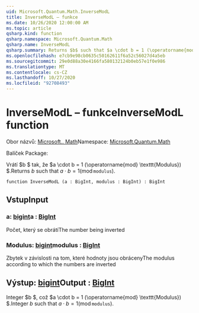 ```yaml
---
uid: Microsoft.Quantum.Math.InverseModL
title: InverseModL – funkce
ms.date: 10/26/2020 12:00:00 AM
ms.topic: article
qsharp.kind: function
qsharp.namespace: Microsoft.Quantum.Math
qsharp.name: InverseModL
qsharp.summary: Returns $b$ such that $a \cdot b = 1 (\operatorname{mod} \texttt{modulus})$.
ms.openlocfilehash: e7cb9e98cb0635c50162611f6a52c56027d4a5eb
ms.sourcegitcommit: 29e0d88a30e4166fa580132124b0eb57e1f0e986
ms.translationtype: MT
ms.contentlocale: cs-CZ
ms.lasthandoff: 10/27/2020
ms.locfileid: "92708493"
---
```

# <a name="inversemodl-function"></a><span data-ttu-id="0e3b4-102">InverseModL – funkce</span><span class="sxs-lookup"><span data-stu-id="0e3b4-102">InverseModL function</span></span>

<span data-ttu-id="0e3b4-103">Obor názvů: [Microsoft.. Math](xref:Microsoft.Quantum.Math)</span><span class="sxs-lookup"><span data-stu-id="0e3b4-103">Namespace: [Microsoft.Quantum.Math](xref:Microsoft.Quantum.Math)</span></span>

<span data-ttu-id="0e3b4-104">Balíček [](https://nuget.org/packages/)</span><span class="sxs-lookup"><span data-stu-id="0e3b4-104">Package: [](https://nuget.org/packages/)</span></span>


<span data-ttu-id="0e3b4-105">Vrátí $b $ tak, že $a \cdot b = 1 (\operatorname{mod} \texttt{Modulus}) $.</span><span class="sxs-lookup"><span data-stu-id="0e3b4-105">Returns $b$ such that $a \cdot b = 1 (\operatorname{mod} \texttt{modulus})$.</span></span>

```qsharp
function InverseModL (a : BigInt, modulus : BigInt) : BigInt
```


## <a name="input"></a><span data-ttu-id="0e3b4-106">Vstup</span><span class="sxs-lookup"><span data-stu-id="0e3b4-106">Input</span></span>

### <a name="a--bigint"></a><span data-ttu-id="0e3b4-107">a: [bigint](xref:microsoft.quantum.lang-ref.bigint)</span><span class="sxs-lookup"><span data-stu-id="0e3b4-107">a : [BigInt](xref:microsoft.quantum.lang-ref.bigint)</span></span>

<span data-ttu-id="0e3b4-108">Počet, který se obrátí</span><span class="sxs-lookup"><span data-stu-id="0e3b4-108">The number being inverted</span></span>


### <a name="modulus--bigint"></a><span data-ttu-id="0e3b4-109">Modulus: [bigint](xref:microsoft.quantum.lang-ref.bigint)</span><span class="sxs-lookup"><span data-stu-id="0e3b4-109">modulus : [BigInt](xref:microsoft.quantum.lang-ref.bigint)</span></span>

<span data-ttu-id="0e3b4-110">Zbytek v závislosti na tom, které hodnoty jsou obráceny</span><span class="sxs-lookup"><span data-stu-id="0e3b4-110">The modulus according to which the numbers are inverted</span></span>



## <a name="output--bigint"></a><span data-ttu-id="0e3b4-111">Výstup: [bigint](xref:microsoft.quantum.lang-ref.bigint)</span><span class="sxs-lookup"><span data-stu-id="0e3b4-111">Output : [BigInt](xref:microsoft.quantum.lang-ref.bigint)</span></span>

<span data-ttu-id="0e3b4-112">Integer $b $, což $a \cdot b = 1 (\operatorname{mod} \texttt{Modulus}) $.</span><span class="sxs-lookup"><span data-stu-id="0e3b4-112">Integer $b$ such that $a \cdot b = 1 (\operatorname{mod} \texttt{modulus})$.</span></span>